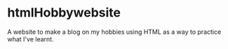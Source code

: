 # htmlHobbywebsite
A website to make a blog on my hobbies using HTML as a way to practice what I've learnt.
